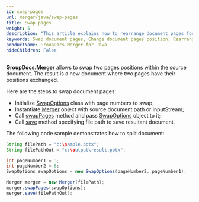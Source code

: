 ```yaml
---
id: swap-pages
url: merger/java/swap-pages
title: Swap pages
weight: 5
description: "This article explains how to rearrange document pages for PDF, Word, Excel, PowerPoint and many other file types using GroupDocs.Merger for Java."
keywords: Swap document pages, Change document pages position, Rearrange document pages, Swap PDF pages, Swap Word document pages, Swap Excel worksheets, Rearrange PDF pages
productName: GroupDocs.Merger for Java
hideChildren: False
---
```

[**GroupDocs.Merger**](https://products.groupdocs.com/merger/java) allows to swap two pages positions within the source document. The result is a new document where two pages have their positions exchanged.

Here are the steps to swap document pages:

*   Initialize [SwapOptions](https://reference.groupdocs.com/java/merger/com.groupdocs.merger.domain.options/SwapOptions) class with page numbers to swap;
*   Instantiate [Merger](https://reference.groupdocs.com/java/merger/com.groupdocs.merger/Merger) object with source document path or InputStream;
*   Call [swapPages](https://reference.groupdocs.com/java/merger/com.groupdocs.merger/Merger#swapPages(com.groupdocs.merger.domain.options.interfaces.ISwapOptions)) method and pass [SwapOptions](https://reference.groupdocs.com/java/merger/com.groupdocs.merger.domain.options/SwapOptions) object to it;
*   Call [save](https://reference.groupdocs.com/java/merger/com.groupdocs.merger/Merger#save(java.lang.String)) method specifying file path to save resultant document.

The following code sample demonstrates how to split document:

```java
String filePath = "c:\sample.pptx";
String filePathOut = "c:\output\result.pptx";

int pageNumber1 = 3;
int pageNumber2 = 6;
SwapOptions swapOptions = new SwapOptions(pageNumber2, pageNumber1);

Merger merger = new Merger(filePath);        
merger.swapPages(swapOptions);
merger.save(filePathOut);
```
